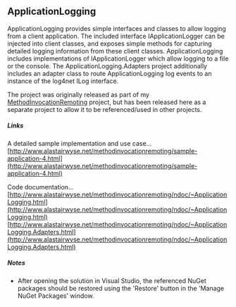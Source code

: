 ApplicationLogging
---
ApplicationLogging provides simple interfaces and classes to allow logging from a client application.  The included interface IApplicationLogger can be injected into client classes, and exposes simple methods for capturing detailed logging information from these client classes.  ApplicationLogging includes implementations of IApplicationLogger which allow logging to a file or the console.  The ApplicationLogging.Adapters project additionally includes an adapter class to route ApplicationLogging log events to an instance of the log4net ILog interface.

The project was originally released as part of my [MethodInvocationRemoting](https://github.com/alastairwyse/MethodInvocationRemoting) project, but has been released here as a separate project to allow it to be referenced/used in other projects.

##### Links

A detailed sample implementation and use case...<br>
[http://www.alastairwyse.net/methodinvocationremoting/sample-application-4.html](http://www.alastairwyse.net/methodinvocationremoting/sample-application-4.html)

Code documentation...<br>
[http://www.alastairwyse.net/methodinvocationremoting/ndoc/~ApplicationLogging.html](http://www.alastairwyse.net/methodinvocationremoting/ndoc/~ApplicationLogging.html)<br>
[http://www.alastairwyse.net/methodinvocationremoting/ndoc/~ApplicationLogging.Adapters.html](http://www.alastairwyse.net/methodinvocationremoting/ndoc/~ApplicationLogging.Adapters.html)

##### Notes
- After opening the solution in Visual Studio, the referenced NuGet packages should be restored using the 'Restore' button in the 'Manage NuGet Packages' window.